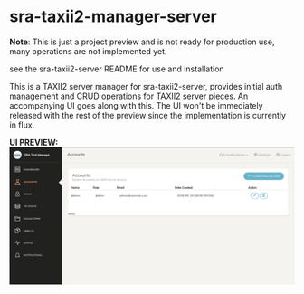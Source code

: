 # sra-taxii2-manager-server
**Note**: This is just a project preview and is not ready for production use, many operations are not implemented yet.

see the sra-taxii2-server README for use and installation

This is a TAXII2 server manager for sra-taxii2-server, provides initial auth management and CRUD operations for TAXII2 server pieces.  An accompanying UI goes along with this.  The UI won't be immediately released with the rest of the preview since the implementation is currently in flux.



**UI PREVIEW:**
![UI Preview Graphic](sraTaxiiManagerUIPreview.jpg)
